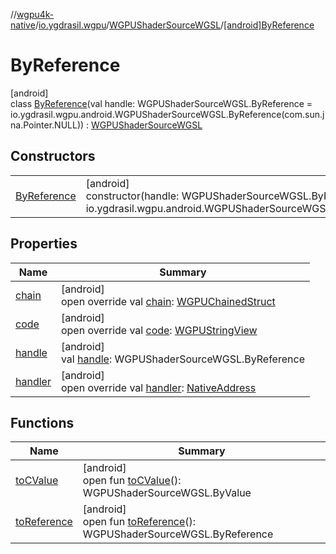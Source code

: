 //[wgpu4k-native](../../../../index.md)/[io.ygdrasil.wgpu](../../index.md)/[WGPUShaderSourceWGSL](../index.md)/[[android]ByReference](index.md)

# ByReference

[android]\
class [ByReference](index.md)(val handle: WGPUShaderSourceWGSL.ByReference = io.ygdrasil.wgpu.android.WGPUShaderSourceWGSL.ByReference(com.sun.jna.Pointer.NULL)) : [WGPUShaderSourceWGSL](../index.md)

## Constructors

| | |
|---|---|
| [ByReference](-by-reference.md) | [android]<br>constructor(handle: WGPUShaderSourceWGSL.ByReference = io.ygdrasil.wgpu.android.WGPUShaderSourceWGSL.ByReference(com.sun.jna.Pointer.NULL)) |

## Properties

| Name | Summary |
|---|---|
| [chain](chain.md) | [android]<br>open override val [chain](chain.md): [WGPUChainedStruct](../../-w-g-p-u-chained-struct/index.md) |
| [code](code.md) | [android]<br>open override val [code](code.md): [WGPUStringView](../../-w-g-p-u-string-view/index.md) |
| [handle](handle.md) | [android]<br>val [handle](handle.md): WGPUShaderSourceWGSL.ByReference |
| [handler](handler.md) | [android]<br>open override val [handler](handler.md): [NativeAddress](../../../ffi/-native-address/index.md) |

## Functions

| Name | Summary |
|---|---|
| [toCValue](../[android]to-c-value.md) | [android]<br>open fun [toCValue](../[android]to-c-value.md)(): WGPUShaderSourceWGSL.ByValue |
| [toReference](../to-reference.md) | [android]<br>open fun [toReference](../to-reference.md)(): WGPUShaderSourceWGSL.ByReference |